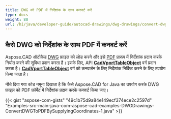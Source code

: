 ```yaml
---
title: DWG को PDF में निर्देशांक के साथ कनवर्ट करें
type: docs
weight: 80
url: /hi/java/developer-guide/autocad-drawings/dwg-drawings/convert-dwg-to-dwf-with-coordinatesconvert-dwg-to-pdf-with-coordinates/
---
```



## **कैसे DWG को निर्देशांक के साथ PDF में कनवर्ट करें**

Aspose.CAD ऑटोकैड [DWG](https://docs.fileformat.com/cad/dwg/) फ़ाइल को लोड करने और इसे [PDF](https://docs.fileformat.com/pdf/) प्रारूप में निर्देशांक प्रदान करके निर्यात करने की सुविधा प्रदान करता है। इसके लिए, API [**CadVportTableObject**](https://reference.aspose.com/cad/java/com.aspose.cad.fileformats.cad.cadtables/CadVportTableObject) वर्ग प्रदान करता है। [**CadVportTableObject**](https://reference.aspose.com/cad/java/com.aspose.cad.fileformats.cad.cadtables/CadVportTableObject) वर्ग को कनवर्जन के लिए निर्देशांक निर्दिष्ट करने के लिए उपयोग किया जाता है।

नीचे दिया गया कोड नमूना दिखाता है कि कैसे Aspose.CAD for Java का उपयोग करके DWG फ़ाइल को PDF फ़ॉर्मेट में निर्देशांक प्रदान करके कनवर्ट किया जाए।

{{< gist "aspose-com-gists" "49c1b75d9a84e149ecf374ece2c2597d" "Examples-src-main-java-com-aspose-cad-examples-DWGDrawings-ConvertDWGToPDFBySupplyingCoordinates-1.java" >}}
